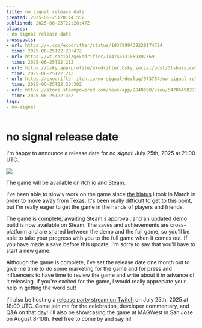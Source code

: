 ```yaml
---
title: no signal release date
created: 2025-06-25T20:14:55Z
published: 2025-06-25T22:20:47Z
aliases:
- no signal release date
crossposts:
- url: https://x.com/exodrifter/status/1937999439228174724
  time: 2025-06-25T22:20:47Z
- url: https://vt.social/@exodrifter/114746331859397369
  time: 2025-06-25T22:21Z
- url: https://bsky.app/profile/exodrifter.bsky.social/post/3lshniyicw22i
  time: 2025-06-25T22:21Z
- url: https://exodrifter.itch.io/no-signal/devlog/973784/no-signal-release-date
  time: 2025-06-25T22:28:30Z
- url: https://store.steampowered.com/news/app/2840590/view/547864982714319218
  time: 2025-06-25T22:35Z
tags:
- no-signal
---
```


# no signal release date

I'm happy to announce a release date for *no signal*: July 25th, 2025 at 21:00 UTC.

![](https://www.youtube.com/watch?v=zvTReqELJUI)

The game will be available on [itch.io](https://exodrifter.itch.io/no-signal) and [Steam](https://store.steampowered.com/app/2840590/no_signal/).

I've been able to slowly work on the game since [the hiatus](20250317203824.md) I took in March in order to move away from Texas. It's been really difficult to get to this point, but I'm really eager to get the game in the hands of players and friends.

The game is complete, awaiting Steam's approval, and an updated demo build is now available on Steam. The saves and achievements are cross-platform and are shared between the demo and the full game, so you'll be able to take your progress with you to the full game when it comes out. If you have made a save before this update, I'm sorry to say that you'll have to start a new game.

Although the game is complete, I've set the release date one month out to give me time to do some marketing for the game and for press and influencers to have time to review the game and write about it in advance of it releasing. If you're excited for the game, I would really appreciate your help in getting the word out!

I'll also be hosting a [release party stream on Twitch](https://www.twitch.tv/exodrifter_) on July 25th, 2025 at 18:00 UTC. Come join me for the celebration, developer commentary, and Q&A on that day! I'll also be showcasing the game at MAGWest in San Jose on August 8-10th. Feel free to come by and say hi!
